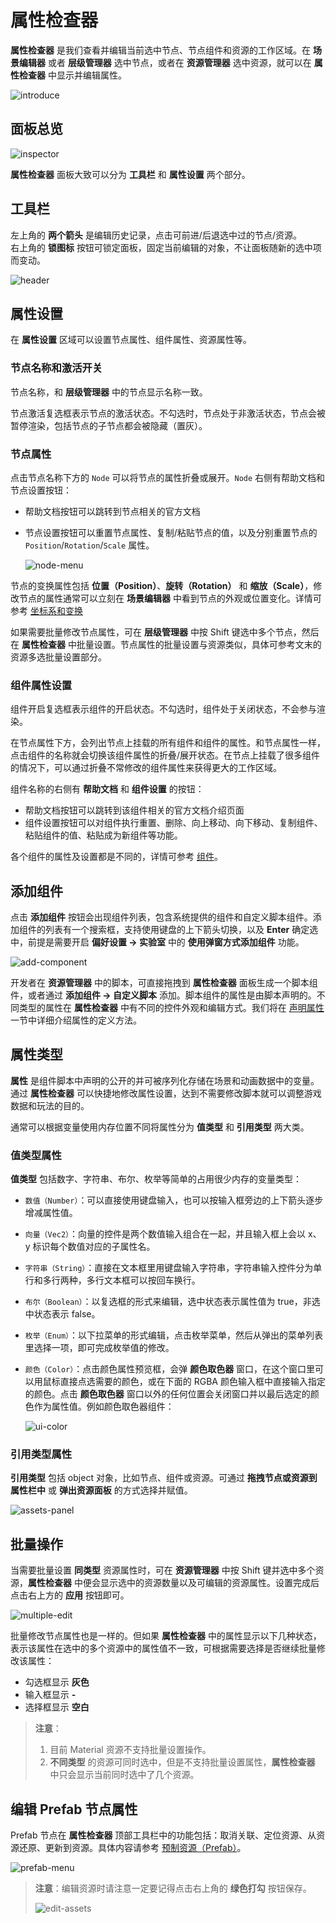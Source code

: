 # 属性检查器

**属性检查器** 是我们查看并编辑当前选中节点、节点组件和资源的工作区域。在 **场景编辑器** 或者 **层级管理器** 选中节点，或者在 **资源管理器** 选中资源，就可以在 **属性检查器** 中显示并编辑属性。

![introduce](index/introduce.gif)

## 面板总览

![inspector](index/inspeactor-panel.png)

**属性检查器** 面板大致可以分为 **工具栏** 和 **属性设置** 两个部分。

## 工具栏

左上角的 **两个箭头** 是编辑历史记录，点击可前进/后退选中过的节点/资源。<br>
右上角的 **锁图标** 按钮可锁定面板，固定当前编辑的对象，不让面板随新的选中项而变动。

![header](index/header.png)

## 属性设置

在 **属性设置** 区域可以设置节点属性、组件属性、资源属性等。

### 节点名称和激活开关

节点名称，和 **层级管理器** 中的节点显示名称一致。

节点激活复选框表示节点的激活状态。不勾选时，节点处于非激活状态，节点会被暂停渲染，包括节点的子节点都会被隐藏（置灰）。

### 节点属性

点击节点名称下方的 `Node` 可以将节点的属性折叠或展开。`Node` 右侧有帮助文档和节点设置按钮：
- 帮助文档按钮可以跳转到节点相关的官方文档
- 节点设置按钮可以重置节点属性、复制/粘贴节点的值，以及分别重置节点的 `Position`/`Rotation`/`Scale` 属性。

    ![node-menu](index/node-menu.png)

节点的变换属性包括 **位置（Position）**、**旋转（Rotation）** 和 **缩放（Scale）**，修改节点的属性通常可以立刻在 **场景编辑器** 中看到节点的外观或位置变化。详情可参考 [坐标系和变换](../../concepts/scene/coord.md#%E5%8F%98%E6%8D%A2%E5%B1%9E%E6%80%A7)

如果需要批量修改节点属性，可在 **层级管理器** 中按 Shift 键选中多个节点，然后在 **属性检查器** 中批量设置。节点属性的批量设置与资源类似，具体可参考文末的资源多选批量设置部分。

### 组件属性设置

组件开启复选框表示组件的开启状态。不勾选时，组件处于关闭状态，不会参与渲染。

在节点属性下方，会列出节点上挂载的所有组件和组件的属性。和节点属性一样，点击组件的名称就会切换该组件属性的折叠/展开状态。在节点上挂载了很多组件的情况下，可以通过折叠不常修改的组件属性来获得更大的工作区域。

组件名称的右侧有 **帮助文档** 和 **组件设置** 的按钮：
- 帮助文档按钮可以跳转到该组件相关的官方文档介绍页面
- 组件设置按钮可以对组件执行重置、删除、向上移动、向下移动、复制组件、粘贴组件的值、粘贴成为新组件等功能。

各个组件的属性及设置都是不同的，详情可参考 [组件](../../editor/components/index.md)。

## 添加组件

点击 **添加组件** 按钮会出现组件列表，包含系统提供的组件和自定义脚本组件。添加组件的列表有一个搜索框，支持使用键盘的上下箭头切换，以及 **Enter** 确定选中，前提是需要开启 **偏好设置 -> 实验室** 中的 **使用弹窗方式添加组件** 功能。

![add-component](index/add-component.png)

开发者在 **资源管理器** 中的脚本，可直接拖拽到 **属性检查器** 面板生成一个脚本组件，或者通过 **添加组件 -> 自定义脚本** 添加。脚本组件的属性是由脚本声明的。不同类型的属性在 **属性检查器** 中有不同的控件外观和编辑方式。我们将在 [声明属性](../../scripting/ccclass.md) 一节中详细介绍属性的定义方法。

## 属性类型

**属性** 是组件脚本中声明的公开的并可被序列化存储在场景和动画数据中的变量。通过 **属性检查器** 可以快捷地修改属性设置，达到不需要修改脚本就可以调整游戏数据和玩法的目的。

通常可以根据变量使用内存位置不同将属性分为 **值类型** 和 **引用类型** 两大类。

### 值类型属性

**值类型** 包括数字、字符串、布尔、枚举等简单的占用很少内存的变量类型：

- `数值（Number）`：可以直接使用键盘输入，也可以按输入框旁边的上下箭头逐步增减属性值。
- `向量（Vec2）`：向量的控件是两个数值输入组合在一起，并且输入框上会以 x、y 标识每个数值对应的子属性名。
- `字符串（String）`：直接在文本框里用键盘输入字符串，字符串输入控件分为单行和多行两种，多行文本框可以按回车换行。
- `布尔（Boolean）`：以复选框的形式来编辑，选中状态表示属性值为 true，非选中状态表示 false。
- `枚举（Enum）`：以下拉菜单的形式编辑，点击枚举菜单，然后从弹出的菜单列表里选择一项，即可完成枚举值的修改。
- `颜色（Color）`：点击颜色属性预览框，会弹 **颜色取色器** 窗口，在这个窗口里可以用鼠标直接点选需要的颜色，或在下面的 RGBA 颜色输入框中直接输入指定的颜色。点击 **颜色取色器** 窗口以外的任何位置会关闭窗口并以最后选定的颜色作为属性值。例如颜色取色器组件：

  ![ui-color](index/ui-color.png)

### 引用类型属性

**引用类型** 包括 object 对象，比如节点、组件或资源。可通过 **拖拽节点或资源到属性栏中** 或 **弹出资源面板** 的方式选择并赋值。

![assets-panel](index/assets-panel.png)

## 批量操作

当需要批量设置 **同类型** 资源属性时，可在 **资源管理器** 中按 Shift 键并选中多个资源，**属性检查器** 中便会显示选中的资源数量以及可编辑的资源属性。设置完成后点击右上方的 **应用** 按钮即可。

![multiple-edit](index/multiple-edit1.png)

批量修改节点属性也是一样的。但如果 **属性检查器** 中的属性显示以下几种状态，表示该属性在选中的多个资源中的属性值不一致，可根据需要选择是否继续批量修改该属性：

- 勾选框显示 **灰色**
- 输入框显示 **-**
- 选择框显示 **空白**

> **注意**：
> 1. 目前 Material 资源不支持批量设置操作。
> 2. **不同类型** 的资源可同时选中，但是不支持批量设置属性，**属性检查器** 中只会显示当前同时选中了几个资源。

## 编辑 Prefab 节点属性

Prefab 节点在 **属性检查器** 顶部工具栏中的功能包括：取消关联、定位资源、从资源还原、更新到资源。具体内容请参考 [预制资源（Prefab）](../../asset/prefab.md)。

![prefab-menu](index/prefab-menu.png)

> **注意**：编辑资源时请注意一定要记得点击右上角的 **绿色打勾** 按钮保存。
>
> ![edit-assets](index/edit-assets.png)
